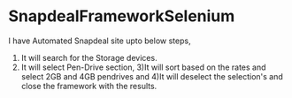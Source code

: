# SnapdealFrameworkSelenium

I have Automated Snapdeal site upto below steps,

1) It will search for the Storage devices.
2) It will select Pen-Drive section,
3)It will sort based on the rates and  select 2GB and 4GB pendrives and 
4)It will deselect the selection's and close the framework with the results.

